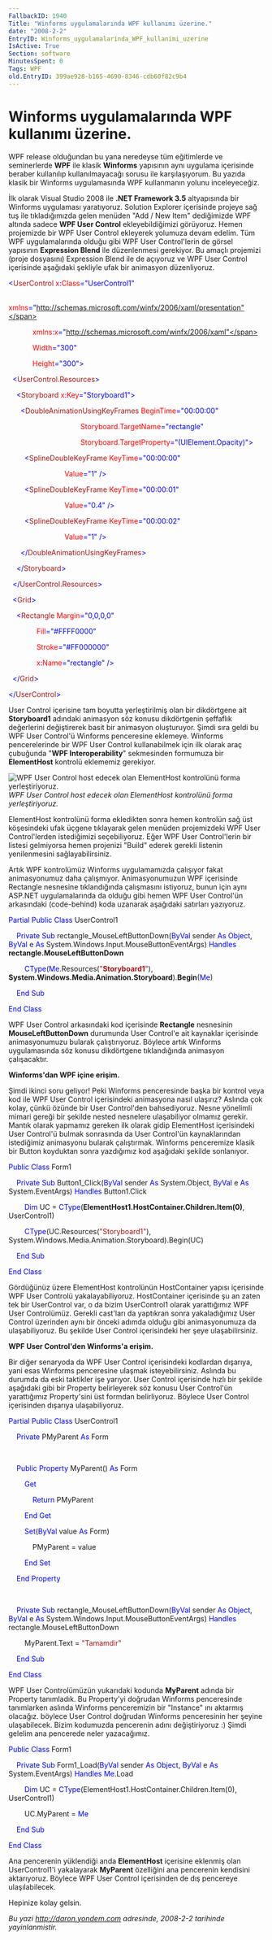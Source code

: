 ```yaml
---
FallbackID: 1940
Title: "Winforms uygulamalarında WPF kullanımı üzerine."
date: "2008-2-2"
EntryID: Winforms_uygulamalarinda_WPF_kullanimi_uzerine
IsActive: True
Section: software
MinutesSpent: 0
Tags: WPF
old.EntryID: 399ae928-b165-4690-8346-cdb60f82c9b4
---
```

# Winforms uygulamalarında WPF kullanımı üzerine.
WPF release olduğundan bu yana neredeyse tüm eğitimlerde ve seminerlerde
**WPF** ile klasik **Winforms** yapısının aynı uygulama içerisinde
beraber kullanılıp kullanılmayacağı sorusu ile karşılaşıyorum. Bu yazıda
klasik bir Winforms uygulamasında WPF kullanmanın yolunu inceleyeceğiz.

İlk olarak Visual Studio 2008 ile **.NET Framework 3.5** altyapısında
bir Winforms uygulaması yaratıyoruz. Solution Explorer içerisinde
projeye sağ tuş ile tıkladığımızda gelen menüden "Add / New Item"
dediğimizde WPF altında sadece **WPF User Control** ekleyebildiğimizi
görüyoruz. Hemen projemizde bir WPF User Control ekleyerek yolumuza
devam edelim. Tüm WPF uygulamalarında olduğu gibi WPF User Control'lerin
de görsel yapısının **Expression Blend** ile düzenlenmesi gerekiyor. Bu
amaçlı projemizi (proje dosyasını) Expression Blend ile de açıyoruz ve
WPF User Control içerisinde aşağıdaki şekliyle ufak bir animasyon
düzenliyoruz.

<span style="color: blue;">\<</span><span
style="color: #a31515;">UserControl</span><span style="color: red;">
x</span><span style="color: blue;">:</span><span
style="color: red;">Class</span><span
style="color: blue;">="UserControl1"</span>

            <span style="color: red;"> xmlns</span><span
style="color: blue;">="http://schemas.microsoft.com/winfx/2006/xaml/presentation"</span>

            <span style="color: red;"> xmlns</span><span
style="color: blue;">:</span><span style="color: red;">x</span><span
style="color: blue;">="http://schemas.microsoft.com/winfx/2006/xaml"</span>

            <span style="color: red;"> Width</span><span
style="color: blue;">="300"</span>

            <span style="color: red;"> Height</span><span
style="color: blue;">="300"\></span>

<span style="color: #a31515;">  </span><span
style="color: blue;">\<</span><span
style="color: #a31515;">UserControl.Resources</span><span
style="color: blue;">\></span>

<span style="color: #a31515;">    </span><span
style="color: blue;">\<</span><span
style="color: #a31515;">Storyboard</span><span style="color: red;">
x</span><span style="color: blue;">:</span><span
style="color: red;">Key</span><span
style="color: blue;">="Storyboard1"\></span>

<span style="color: #a31515;">      </span><span
style="color: blue;">\<</span><span
style="color: #a31515;">DoubleAnimationUsingKeyFrames</span><span
style="color: red;"> BeginTime</span><span
style="color: blue;">="00:00:00"</span>

                                    <span style="color: red;">
Storyboard.TargetName</span><span
style="color: blue;">="rectangle"</span>

                                    <span style="color: red;">
Storyboard.TargetProperty</span><span
style="color: blue;">="(UIElement.Opacity)"\></span>

<span style="color: #a31515;">        </span><span
style="color: blue;">\<</span><span
style="color: #a31515;">SplineDoubleKeyFrame</span><span
style="color: red;"> KeyTime</span><span
style="color: blue;">="00:00:00"</span>

                            <span style="color: red;"> Value</span><span
style="color: blue;">="1" /\></span>

<span style="color: #a31515;">        </span><span
style="color: blue;">\<</span><span
style="color: #a31515;">SplineDoubleKeyFrame</span><span
style="color: red;"> KeyTime</span><span
style="color: blue;">="00:00:01"</span>

                            <span style="color: red;"> Value</span><span
style="color: blue;">="0.4" /\></span>

<span style="color: #a31515;">        </span><span
style="color: blue;">\<</span><span
style="color: #a31515;">SplineDoubleKeyFrame</span><span
style="color: red;"> KeyTime</span><span
style="color: blue;">="00:00:02"</span>

                            <span style="color: red;"> Value</span><span
style="color: blue;">="1" /\></span>

<span style="color: #a31515;">      </span><span
style="color: blue;">\</</span><span
style="color: #a31515;">DoubleAnimationUsingKeyFrames</span><span
style="color: blue;">\></span>

<span style="color: #a31515;">    </span><span
style="color: blue;">\</</span><span
style="color: #a31515;">Storyboard</span><span
style="color: blue;">\></span>

<span style="color: #a31515;">  </span><span
style="color: blue;">\</</span><span
style="color: #a31515;">UserControl.Resources</span><span
style="color: blue;">\></span>

<span style="color: #a31515;">  </span><span
style="color: blue;">\<</span><span
style="color: #a31515;">Grid</span><span style="color: blue;">\></span>

<span style="color: #a31515;">    </span><span
style="color: blue;">\<</span><span
style="color: #a31515;">Rectangle</span><span style="color: red;">
Margin</span><span style="color: blue;">="0,0,0,0"</span>

              <span style="color: red;"> Fill</span><span
style="color: blue;">="\#FFFF0000"</span>

              <span style="color: red;"> Stroke</span><span
style="color: blue;">="\#FF000000"</span>

              <span style="color: red;"> x</span><span
style="color: blue;">:</span><span style="color: red;">Name</span><span
style="color: blue;">="rectangle" /\></span>

<span style="color: #a31515;">  </span><span
style="color: blue;">\</</span><span
style="color: #a31515;">Grid</span><span style="color: blue;">\></span>

<span style="color: blue;">\</</span><span
style="color: #a31515;">UserControl</span><span
style="color: blue;">\></span>

User Control içerisine tam boyutta yerleştirilmiş olan bir dikdörtgene
ait **Storyboard1** adındaki animasyon söz konusu dikdörtgenin şeffaflık
değerlerini değiştirerek basit bir animasyon oluşturuyor. Şimdi sıra
geldi bu WPF User Control'ü Winforms penceresine eklemeye. Winforms
pencerelerinde bir WPF User Control kullanabilmek için ilk olarak araç
çubuğunda "**WPF Interoperability**" sekmesinden formumuza bir
**ElementHost** kontrolü eklememiz gerekiyor.

![WPF User Control host edecek olan ElementHost kontrolünü forma
yerleştiriyoruz.](media/Winforms_uygulamalarinda_WPF_kullanimi_uzerine/0102008_1.png)\
*WPF User Control host edecek olan ElementHost kontrolünü forma
yerleştiriyoruz.*

ElementHost kontrolünü forma ekledikten sonra hemen kontrolün sağ üst
köşesindeki ufak üçgene tıklayarak gelen menüden projemizdeki WPF User
Control'lerden istediğimizi seçebiliyoruz. Eğer WPF User Control'lerin
bir listesi gelmiyorsa hemen projenizi "Build" ederek gerekli listenin
yenilenmesini sağlayabilirsiniz.

Artık WPF kontrolümüz Winforms uygulamamızda çalışıyor fakat
animasyonumuz daha çalışmıyor. Animasyonumuzun WPF içerisinde Rectangle
nesnesine tıklandığında çalışmasını istiyoruz, bunun için aynı ASP.NET
uygulamalarında da olduğu gibi hemen WPF User Control'ün arkasındaki
(code-behind) koda uzanarak aşağıdaki satırları yazıyoruz.

<span style="color: blue;">Partial</span> <span
style="color: blue;">Public</span> <span
style="color: blue;">Class</span> UserControl1

    <span style="color: blue;">Private</span> <span
style="color: blue;">Sub</span> rectangle\_MouseLeftButtonDown(<span
style="color: blue;">ByVal</span> sender <span
style="color: blue;">As</span> <span style="color: blue;">Object</span>,
<span style="color: blue;">ByVal</span> e <span
style="color: blue;">As</span>
System.Windows.Input.MouseButtonEventArgs) <span
style="color: blue;">Handles</span> **rectangle.MouseLeftButtonDown**

        <span style="color: blue;">CType</span>(<span
style="color: blue;">Me</span>.Resources(<span
style="color: #a31515;">"**Storyboard1**"</span>),
**System.Windows.Media.Animation.Storyboard**).**Begin**(<span
style="color: blue;">Me</span>)

    <span style="color: blue;">End</span> <span
style="color: blue;">Sub</span>

<span style="color: blue;">End</span> <span
style="color: blue;">Class</span>

WPF User Control arkasındaki kod içerisinde **Rectangle** nesnesinin
**MouseLeftButtonDown** durumunda User Control'e ait kaynaklar
içerisinde animasyonumuzu bularak çalıştırıyoruz. Böylece artık Winforms
uygulamasında söz konusu dikdörtgene tıklandığında animasyon
çalışacaktır.

**Winforms'dan WPF içine erişim.**

Şimdi ikinci soru geliyor! Peki Winforms penceresinde başka bir kontrol
veya kod ile WPF User Control içerisindeki animasyona nasıl ulaşırız?
Aslında çok kolay, çünkü özünde bir User Control'den bahsediyoruz. Nesne
yönelimli mimari gereği bir şekilde nested nesnelere ulaşabiliyor
olmamız gerekir. Mantık olarak yapmamız gereken ilk olarak gidip
ElementHost içerisindeki User Control'ü bulmak sonrasında da User
Control'ün kaynaklarından istediğimiz animasyonu bularak çalıştırmak.
Winforms penceremize klasik bir Button koyduktan sonra yazdığımız kod
aşağıdaki şekilde sonlanıyor.

<span style="color: blue;">Public</span> <span
style="color: blue;">Class</span> Form1

    <span style="color: blue;">Private</span> <span
style="color: blue;">Sub</span> Button1\_Click(<span
style="color: blue;">ByVal</span> sender <span
style="color: blue;">As</span> System.Object, <span
style="color: blue;">ByVal</span> e <span style="color: blue;">As</span>
System.EventArgs) <span style="color: blue;">Handles</span>
Button1.Click

        <span style="color: blue;">Dim</span> UC = <span
style="color: blue;">CType</span>(**ElementHost1.HostContainer.Children.Item(0)**,
UserControl1)

        <span style="color: blue;">CType</span>(UC.Resources(<span
style="color: #a31515;">"Storyboard1"</span>),
System.Windows.Media.Animation.Storyboard).Begin(UC)

    <span style="color: blue;">End</span> <span
style="color: blue;">Sub</span>

<span style="color: blue;">End</span> <span
style="color: blue;">Class</span>

Gördüğünüz üzere ElementHost kontrolünün HostContainer yapısı içerisinde
WPF User Controlü yakalayabiliyoruz. HostContainer içerisinde şu an
zaten tek bir UserControl var, o da bizim UserControl1 olarak
yarattığımız WPF User Controlümüz. Gerekli cast'ları da yaptıkran sonra
yakaladığımız User Control üzerinden aynı bir önceki adımda olduğu gibi
animasyonumuza da ulaşabiliyoruz. Bu şekilde User Control içerisindeki
her şeye ulaşabilirsiniz.

**WPF User Control'den Winforms'a erişim.**

Bir diğer senaryoda da WPF User Control içerisindeki kodlardan dışarıya,
yani esas Winforms penceresine ulaşmak isteyebilirsiniz. Aslında bu
durumda da eski taktikler işe yarıyor. User Control içerisinde hızlı bir
şekilde aşağıdaki gibi bir Property belirleyerek söz konusu User
Control'ün yarattığımız Property'sini üst formdan belirliyoruz. Böylece
User Control içerisinden dışarıya ulaşabiliyoruz.

<span style="color: blue;">Partial</span> <span
style="color: blue;">Public</span> <span
style="color: blue;">Class</span> UserControl1

    <span style="color: blue;">Private</span> PMyParent <span
style="color: blue;">As</span> Form

 

    <span style="color: blue;">Public</span> <span
style="color: blue;">Property</span> MyParent() <span
style="color: blue;">As</span> Form

        <span style="color: blue;">Get</span>

            <span style="color: blue;">Return</span> PMyParent

        <span style="color: blue;">End</span> <span
style="color: blue;">Get</span>

        <span style="color: blue;">Set</span>(<span
style="color: blue;">ByVal</span> value <span
style="color: blue;">As</span> Form)

            PMyParent = value

        <span style="color: blue;">End</span> <span
style="color: blue;">Set</span>

    <span style="color: blue;">End</span> <span
style="color: blue;">Property</span>

 

    <span style="color: blue;">Private</span> <span
style="color: blue;">Sub</span> rectangle\_MouseLeftButtonDown(<span
style="color: blue;">ByVal</span> sender <span
style="color: blue;">As</span> <span style="color: blue;">Object</span>,
<span style="color: blue;">ByVal</span> e <span
style="color: blue;">As</span>
System.Windows.Input.MouseButtonEventArgs) <span
style="color: blue;">Handles</span> rectangle.MouseLeftButtonDown

        MyParent.Text = <span style="color: #a31515;">"Tamamdir"</span>

    <span style="color: blue;">End</span> <span
style="color: blue;">Sub</span>

<span style="color: blue;">End</span> <span
style="color: blue;">Class</span>

WPF User Controlümüzün yukarıdaki kodunda **MyParent** adında bir
Property tanımladık. Bu Property'yi doğrudan Winforms penceresinde
tanımlarken aslında Winforms penceremizin bir "Instance" ını aktarmış
olacağız. böylece User Control doğrudan Winforms penceresinin her şeyine
ulaşabilecek. Bizim kodumuzda pencerenin adını değiştiriyoruz :) Şimdi
gelelim ana pencerede neler yazacağımız.

<span style="color: blue;">Public</span> <span
style="color: blue;">Class</span> Form1

    <span style="color: blue;">Private</span> <span
style="color: blue;">Sub</span> Form1\_Load(<span
style="color: blue;">ByVal</span> sender <span
style="color: blue;">As</span> <span style="color: blue;">Object</span>,
<span style="color: blue;">ByVal</span> e <span
style="color: blue;">As</span> System.EventArgs) <span
style="color: blue;">Handles</span> <span
style="color: blue;">Me</span>.Load

        <span style="color: blue;">Dim</span> UC = <span
style="color: blue;">CType</span>(ElementHost1.HostContainer.Children.Item(0),
UserControl1)

        UC.MyParent = <span style="color: blue;">Me</span>

    <span style="color: blue;">End</span> <span
style="color: blue;">Sub</span>

<span style="color: blue;">End</span> <span
style="color: blue;">Class</span>

Ana pencerenin yüklendiği anda **ElementHost** içerisine eklenmiş olan
UserControl1'i yakalayarak **MyParent** özelliğini ana pencerenin
kendisini aktarıyoruz. Böylece WPF User Control içerisinden de dış
pencereye ulaşılabilecek.

Hepinize kolay gelsin.



*Bu yazi http://daron.yondem.com adresinde, 2008-2-2 tarihinde yayinlanmistir.*
